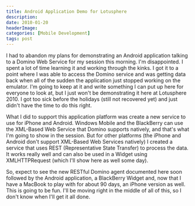 ```yaml
---
title: Android Application Demo for Lotusphere
description: 
date: 2010-01-20
headerImage: 
categories: [Mobile Development]
tags: post
---
```


I had to abandon my plans for demonstrating an Android application talking to a Domino Web Service for my session this morning. I'm disappointed. I spent a lot of time learning it and working through the kinks. I got it to a point where I was able to access the Domino service and was getting data back when all of the sudden the application just stopped working on the emulator. I'm going to keep at it and write something I can put up here for everyone to look at, but I just won't be demonstrating it here at Lotusphere 2010. I got too sick before the holidays (still not recovered yet) and just didn't have the time to do this right.

What I did to support this application platform was create a new service to use for iPhone and Android. Windows Mobile and the BlackBerry can use the XML-Based Web Service that Domino supports natively, and that's what I'm going to show in the session. But for other platforms (the iPhone and Android don't support XML-Based Web Services natively) I created a service that uses REST (Representative State Transfer) to process the data. It works really well and can also be used in a Widget using XMLHTTPRequest (which I'll show here as well some day).

So, expect to see the new RESTful Domino agent documented here soon followed by the Android application, a BlackBerry Widget and, now that I have a MacBook to play with for about 90 days, an iPhone version as well. This is going to be fun. I'll be moving right in the middle of all of this, so I don't know when I'll get it all done.
